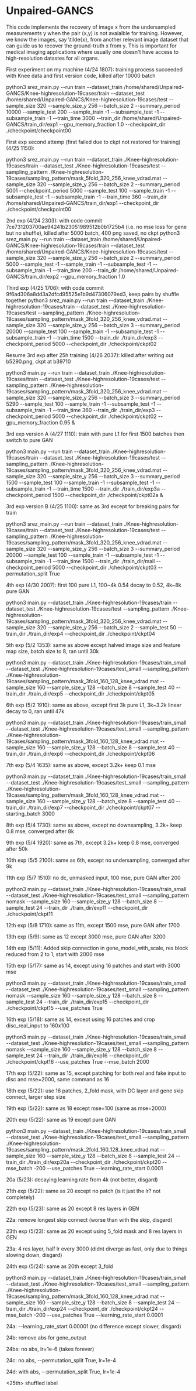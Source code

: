 # Unpaired-GANCS
This code implements the recovery of image x from the undersampled measurements y when the pair (x,y) is not avaialble for training. However, we know the images, say \tilde{x}, from another relevant image dataset that can guide us to recover the ground-truth x from y. This is important for medical imaging applications where usually one doesn't have access to high-resolution datastes for all organs. 

First experiment on my machine (4/24 1807): training process succeeded with Knee data and first version code, killed after 10000 batch

python3 srez_main.py --run train --dataset_train /home/shared/Unpaired-GANCS/Knee-highresolution-19cases/train --dataset_test /home/shared/Unpaired-GANCS/Knee-highresolution-19cases/test  --sample_size 320 --sample_size_y 256 --batch_size 2 --summary_period 10000 --sample_test 200 --sample_train -1 --subsample_test -1 --subsample_train -1 --train_time 3000 --train_dir /home/shared/Unpaired-GANCS/train_dir/exp1 --gpu_memory_fraction 1.0 --checkpoint_dir ./checkpoint/checkpoint00


First exp second attemp (first failed due to ckpt not restored for training) (4/25 1150): 

python3 srez_main.py --run train --dataset_train ./Knee-highresolution-19cases/train --dataset_test ./Knee-highresolution-19cases/test --sampling_pattern ./Knee-highresolution-19cases/sampling_pattern/mask_5fold_320_256_knee_vdrad.mat --sample_size 320 --sample_size_y 256 --batch_size 2 --summary_period 5001 --checkpoint_period 5000 --sample_test 100 --sample_train -1 --subsample_test -1 --subsample_train -1 --train_time 360 --train_dir /home/shared/Unpaired-GANCS/train_dir/exp1  --checkpoint_dir ./checkpoint/checkpoint00


2nd exp (4/24 2303): with code commit 7ce731203700ae94241b23051989512b0b1725b4 (i.e. no mse loss for gene but no shuffle), killed after 5000 batch, 400 png saved, no ckpt
python3 srez_main.py --run train --dataset_train /home/shared/Unpaired-GANCS/Knee-highresolution-19cases/train --dataset_test /home/shared/Unpaired-GANCS/Knee-highresolution-19cases/test --sample_size 320 --sample_size_y 256 --batch_size 2 --summary_period 5000 --sample_test -1 --sample_train -1 --subsample_test -1 --subsample_train -1 --train_time 200 --train_dir /home/shared/Unpaired-GANCS/train_dir/exp2 --gpu_memory_fraction 1.0 


Third exp (4/25 1706): with code commit 9f6ad306a8dd3a2dfcd95525e1b9d47306079ed3, keep pairs by shuffle together
python3 srez_main.py --run train --dataset_train ./Knee-highresolution-19cases/train --dataset_test ./Knee-highresolution-19cases/test --sampling_pattern ./Knee-highresolution-19cases/sampling_pattern/mask_3fold_320_256_knee_vdrad.mat --sample_size 320 --sample_size_y 256 --batch_size 3 --summary_period 20000 --sample_test 100 --sample_train -1 --subsample_test -1 --subsample_train -1 --train_time 1500 --train_dir ./train_dir/exp3  --checkpoint_period 5000 --checkpoint_dir ./checkpoint/ckpt02


Resume 3rd exp after 25h training (4/26 2037): killed after writing out b5290.png, ckpt at b39710

python3 main.py --run train --dataset_train ./Knee-highresolution-19cases/train --dataset_test ./Knee-highresolution-19cases/test --sampling_pattern ./Knee-highresolution-19cases/sampling_pattern/mask_3fold_320_256_knee_vdrad.mat --sample_size 320 --sample_size_y 256 --batch_size 3 --summary_period 5290 --sample_test 100 --sample_train -1 --subsample_test -1 --subsample_train -1 --train_time 360 --train_dir ./train_dir/exp3  --checkpoint_period 5000 --checkpoint_dir ./checkpoint/ckpt02 --gpu_memory_fraction 0.95 &


3rd exp version A (4/27 1110): train with pure L1 for first 1500 batches then switch to pure GAN

python3 main.py --run train --dataset_train ./Knee-highresolution-19cases/train --dataset_test ./Knee-highresolution-19cases/test --sampling_pattern ./Knee-highresolution-19cases/sampling_pattern/mask_3fold_320_256_knee_vdrad.mat --sample_size 320 --sample_size_y 256 --batch_size 3 --summary_period 1500 --sample_test 100 --sample_train -1 --subsample_test -1 --subsample_train -1 --train_time 1500 --train_dir ./train_dir/exp3a --checkpoint_period 1500 --checkpoint_dir ./checkpoint/ckpt02a &


3rd exp version B (4/25 1100): same as 3rd except for breaking pairs for train

python3 srez_main.py --run train --dataset_train ./Knee-highresolution-19cases/train --dataset_test ./Knee-highresolution-19cases/test --sampling_pattern ./Knee-highresolution-19cases/sampling_pattern/mask_3fold_320_256_knee_vdrad.mat --sample_size 320 --sample_size_y 256 --batch_size 3 --summary_period 20000 --sample_test 100 --sample_train -1 --subsample_test -1 --subsample_train -1 --train_time 1500 --train_dir ./train_dir/mail  --checkpoint_period 5000 --checkpoint_dir ./checkpoint/ckpt03 --permutation_split True


4th exp (4/30 2007): first 100 pure L1, 100\~4k 0.54 decay to 0.52, 4k\~8k pure GAN

python3 main.py --dataset_train ./Knee-highresolution-19cases/train --dataset_test ./Knee-highresolution-19cases/test --sampling_pattern ./Knee-highresolution-19cases/sampling_pattern/mask_3fold_320_256_knee_vdrad.mat --sample_size 320 --sample_size_y 256 --batch_size 2 --sample_test 50 --train_dir ./train_dir/exp4 --checkpoint_dir ./checkpoint/ckpt04


5th exp (5/2 1353): same as above except halved image size and feature map size, batch size to 8, ran until 30k

python3 main.py --dataset_train ./Knee-highresolution-19cases/train_small --dataset_test ./Knee-highresolution-19cases/test_small --sampling_pattern ./Knee-highresolution-19cases/sampling_pattern/mask_3fold_160_128_knee_vdrad.mat --sample_size 160 --sample_size_y 128 --batch_size 8 --sample_test 40 --train_dir ./train_dir/exp5 --checkpoint_dir ./checkpoint/ckpt05


6th exp (5/2 1910): same as above, except first 3k pure L1, 3k~3.2k linear decay to 0, ran until 47k

python3 main.py --dataset_train ./Knee-highresolution-19cases/train_small --dataset_test ./Knee-highresolution-19cases/test_small --sampling_pattern ./Knee-highresolution-19cases/sampling_pattern/mask_3fold_160_128_knee_vdrad.mat --sample_size 160 --sample_size_y 128 --batch_size 8 --sample_test 40 --train_dir ./train_dir/exp6 --checkpoint_dir ./checkpoint/ckpt06


7th exp (5/4 1635): same as above, except 3.2k+ keep 0.1 mse

python3 main.py --dataset_train ./Knee-highresolution-19cases/train_small --dataset_test ./Knee-highresolution-19cases/test_small --sampling_pattern ./Knee-highresolution-19cases/sampling_pattern/mask_3fold_160_128_knee_vdrad.mat --sample_size 160 --sample_size_y 128 --batch_size 8 --sample_test 40 --train_dir ./train_dir/exp7 --checkpoint_dir ./checkpoint/ckpt07 --starting_batch 3000


8th exp (5/4 1730): same as above, except no downsampling, 3.2k+ keep 0.8 mse, converged after 8k

9th exp (5/4 1920): same as 7th, except 3.2k+ keep 0.8 mse, converged  after 50k 

10th exp (5/5 2100): same as 6th, except no undersampling, converged after 9k

11th exp (5/7 1510): no dc, unmasked input, 100 mse, pure GAN after 200 

python3 main.py --dataset_train ./Knee-highresolution-19cases/train_small --dataset_test ./Knee-highresolution-19cases/test_small --sampling_pattern nomask --sample_size 160 --sample_size_y 128 --batch_size 8 --sample_test 24 --train_dir ./train_dir/exp11 --checkpoint_dir ./checkpoint/ckpt11

12th exp (5/8 1710): same as 11th, except 1500 mse, pure GAN after 1700 

13th exp (5/9): same as 12 except 3000 mse, pure GAN after 3200

14th exp (5/11): Added skip connection in gene_model_with_scale, res block reduced from 2 to 1, start with 2000 mse

15th exp (5/17): same as 14, except using 16 patches and start with 3000 mse

python3 main.py --dataset_train ./Knee-highresolution-19cases/train_small --dataset_test ./Knee-highresolution-19cases/test_small --sampling_pattern nomask --sample_size 160 --sample_size_y 128 --batch_size 8 --sample_test 24 --train_dir ./train_dir/exp15 --checkpoint_dir ./checkpoint/ckpt15 --use_patches True

16th exp (5/18): same as 14, except using 16 patches and crop disc_real_input to 160x100

python3 main.py --dataset_train ./Knee-highresolution-19cases/train_small --dataset_test ./Knee-highresolution-19cases/test_small --sampling_pattern nomask --sample_size 160 --sample_size_y 128 --batch_size 8 --sample_test 24 --train_dir ./train_dir/exp16 --checkpoint_dir ./checkpoint/ckpt16 --use_patches True --mse_batch 2000

17th exp (5/22): same as 15, except patching for both real and fake input to disc and mse=2000, same command as 16

18th exp (5/22): use 16 patches, 2_fold mask, with DC layer and gene skip connect, larger step size

19th exp (5/22): same as 18 except mse=100 (same as mse=2000)

20th exp (5/22): same as 19 except pure GAN

python3 main.py --dataset_train ./Knee-highresolution-19cases/train_small --dataset_test ./Knee-highresolution-19cases/test_small --sampling_pattern ./Knee-highresolution-19cases/sampling_pattern/mask_2fold_160_128_knee_vdrad.mat --sample_size 160 --sample_size_y 128 --batch_size 8 --sample_test 24 --train_dir ./train_dir/exp20a --checkpoint_dir ./checkpoint/ckpt20 --mse_batch -200 --use_patches True --learning_rate_start 0.0001

20a (5/23): decaying learning rate from 4k (not better, disgard)

21th exp (5/22): same as 20 except no patch (is it just the lr? not completely)

22th exp (5/23): same as 20 except 8 res layers in GEN

22a: remove longest skip connect (worse than with the skip, disgard)

23th exp (5/23): same as 20 except using 5_fold mask and 8 res layers in GEN

23a: 4 res layer, half lr every 3000 (didnt diverge as fast, only due to things slowing down, disgard)

24th exp (5/24): same as 20th except 3_fold 

python3 main.py --dataset_train ./Knee-highresolution-19cases/train_small --dataset_test ./Knee-highresolution-19cases/test_small --sampling_pattern ./Knee-highresolution-19cases/sampling_pattern/mask_3fold_160_128_knee_vdrad.mat --sample_size 160 --sample_size_y 128 --batch_size 8 --sample_test 24 --train_dir ./train_dir/exp24 --checkpoint_dir ./checkpoint/ckpt24 --mse_batch -200 --use_patches True --learning_rate_start 0.0001

24a: --learning_rate_start 0.00001 (no difference except slower, disgard)

24b: remove abs for gene_output

24bs: no abs, lr=1e-6 (takes forever)

24c: no abs, --permutation_split True, lr=1e-4

24d: with abs, --permutation_split True, lr=1e-4


<25th> shuffled label
